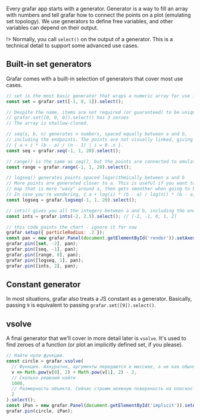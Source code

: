 Every grafar app starts with a generator. Generator is a way to fill an array with numbers and tell grafar how to connect the points on a plot (emulating set topology). We use generators to define free variables, and other variables can depend on their output.

!> Normally, you call `select()` on the output of a generator. This is a technical detail to support some advanced use cases.

## Built-in set generators

Grafar comes with a built-in selection of generators that cover most use cases.

```js
// set is the most basic generator that wraps a numeric array for use in grafar.
const set = grafar.set([-1, 0, 1]).select();

// Despite the name, items are not required (or guaranteed) to be unique.
// grafar.set([0, 0, 0]).select() has 3 zeroes
// The array is shallow-cloned.

// seq(a, b, n) generates n numbers, spaced equally between a and b,
// including the endpoints. The points are not visually linked, giving you a set like
// { a + i * (b - a) / (n - 1) | i = 0..n }.
const seq = grafar.seq(-1, 1, 20).select();

// range() is the same as seq(), but the points are connected to emulate [a, b]
const range = grafar.range(-1, 1, 20).select();

// logseq() generates points spaced logarithmically between a and b
// More points are generated closer to a. This is useful if you want to apply a
// map that is more "wavy" around a, then gets smoother when going to b.
// In case you're wondering, { a + log(i) * (b - a) / log(n)) * (b - a) | i = 0..n }
const logseq = grafar.logseq(-1, 1, 20).select();

// ints() gives you all the integers between a and b, including the endpoints.
const ints = grafar.ints(-2, 2.5).select(); // [-2, -1, 0, 1, 2]

// this code paints the chart - ignore it for now
grafar.setup({ particleRadius: .2 });
const pan = new grafar.Panel(document.getElementById('render')).setAxes(['x', 'y']);
grafar.pin([set, -2], pan);
grafar.pin([seq, -1], pan);
grafar.pin([range, 0], pan);
grafar.pin([logseq, 1], pan);
grafar.pin([ints, 2], pan);
```

## Constant generator

In most situations, grafar also treats a JS constant as a generator. Basically, passing `9` is equivalent to passing `grafar.set([9]).select()`.

## vsolve

A final generator that we'll cover in more detail later is `vsolve`. It's used to find zeroes of a function (or plot an implicitly defined set, if you please).

```js
// Найти нули функции.
const circle = grafar.vsolve(
  // Функция. Аккуратно, аргументы передаются в массиве, а не как обычно.
  v => Math.pow(v[0], 2) + Math.pow(v[1], 2) - 2,
  // Сколько решений найти
  1000,
  // Размерность объекта. Сейчас строим неявную поверхность на плоскости, так что 2.
  2
).select();
const iPan = new grafar.Panel(document.getElementById('implicit')).setAxes(['x', 'y']);
grafar.pin(circle, iPan);
```
